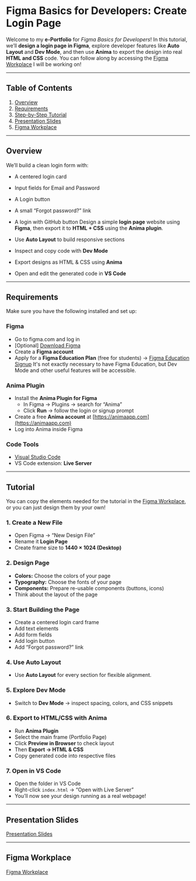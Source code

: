 # Figma Basics for Developers: Create Login Page
Welcome to my **e-Portfolio** for *Figma Basics for Developers*!
In this tutorial, we’ll **design a login page in Figma**, explore developer features like **Auto Layout** and **Dev Mode**, and then use **Anima** to export the design into real **HTML and CSS** code. You can follow along by accessing the [Figma Workplace](#figma-workplace) I will be working on!

---

## Table of Contents

1. [Overview](#overview)
2. [Requirements](#requirements)
3. [Step-by-Step Tutorial](#tutorial)
4. [Presentation Slides](#presentation-slides)
5. [Figma Workplace](#figma-workplace)

---

## Overview
We’ll build a clean login form with:
- A centered login card
- Input fields for Email and Password
- A Login button
- A small “Forgot password?” link
- A login with GitHub button
Design a simple **login page** website using **Figma**, then export it to **HTML + CSS** using the **Anima plugin**.

- Use **Auto Layout** to build responsive sections
- Inspect and copy code with **Dev Mode**
- Export designs as HTML & CSS using **Anima**
- Open and edit the generated code in **VS Code**

---

## Requirements
Make sure you have the following installed and set up:

### Figma
- Go to figma.com and log in
- [Optional] [Download Figma](https://www.figma.com/)
- Create a **Figma account**
- Apply for a **Figma Education Plan** (free for students) → [Figma Education Signup](https://www.figma.com/education/)
It's not exactly necessary to have Figma Education, but Dev Mode and other useful features will be accessible.

### Anima Plugin
- Install the **Anima Plugin for Figma**
  - In Figma → Plugins → search for “Anima”
  - Click **Run** → follow the login or signup prompt
- Create a free **Anima account** at [https://animaapp.com](https://animaapp.com)
- Log into Anima inside Figma

### Code Tools
- [Visual Studio Code](https://code.visualstudio.com/download)
- VS Code extension: **Live Server**

---

## Tutorial
You can copy the elements needed for the tutorial in the [Figma Workplace](#figma-workplace), or you can just design them by your own!

###  **1. Create a New File**
- Open Figma → “New Design File”
- Rename it **Login Page**
- Create frame size to **1440 × 1024 (Desktop)**

### **2. Design Page**
- **Colors:** Choose the colors of your page
- **Typography:** Choose the fonts of your page
- **Components:** Prepare re-usable components (buttons, icons)
- Think about the layout of the page

### **3. Start Building the Page**
- Create a centered login card frame
- Add text elements
- Add form fields
- Add login button
- Add “Forgot password?” link

### **4. Use Auto Layout**
- Use **Auto Layout** for every section for flexible alignment.

### **5. Explore Dev Mode**
- Switch to **Dev Mode** → inspect spacing, colors, and CSS snippets

### **6. Export to HTML/CSS with Anima**
- Run **Anima Plugin**
- Select the main frame (Portfolio Page)
- Click **Preview in Browser** to check layout
- Then **Export → HTML & CSS**
- Copy generated code into respective files

### **7. Open in VS Code**
- Open the folder in VS Code
- Right-click `index.html` → “Open with Live Server”
- You’ll now see your design running as a real webpage!

---

## Presentation Slides
[Presentation Slides](https://www.canva.com/design/DAG1j2gihCU/davKYC8KDOIf7Z_9VuVDVA/edit?utm_content=DAG1j2gihCU&utm_campaign=designshare&utm_medium=link2&utm_source=sharebutton)

---

## Figma Workplace
[Figma Workplace](https://www.figma.com/design/9eHsHcvgt1vIvwSGb2FEPi/Figma-E-Portfolio-23.10?node-id=0-1&t=28XIfGWR56Ls6055-1)
